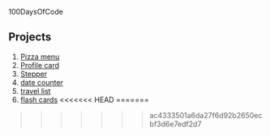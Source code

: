 100DaysOfCode

## Projects

1. [Pizza menu](https://github.com/FatimaHatami/100DaysOfCode/tree/main/pizza-menu)
1. [Profile card](https://github.com/FatimaHatami/100DaysOfCode/tree/main/profile-card)
1. [Stepper](https://github.com/FatimaHatami/100DaysOfCode/tree/main/stepper)
1. [date counter](https://github.com/FatimaHatami/100DaysOfCode/tree/main/date-counter)
1. [travel list](https://github.com/FatimaHatami/100DaysOfCode/tree/main/travel-list)
1. [flash cards](https://github.com/FatimaHatami/100DaysOfCode/tree/main/flash-cards)
<<<<<<< HEAD
=======

>>>>>>> ac4333501a6da27f6d92b2650ecbf3d6e7edf2d7
